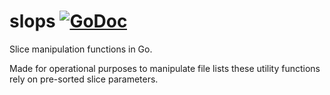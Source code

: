# slops [![GoDoc](https://godoc.org/didenko.com/go/slops?status.svg)](https://godoc.org/didenko.com/go/slops)

Slice manipulation functions in Go.

Made for operational purposes to manipulate file lists these utility functions rely on pre-sorted slice parameters.
